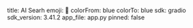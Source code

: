 title: AI Searh
emoji: 🚀
colorFrom: blue
colorTo: blue
sdk: gradio
sdk_version: 3.41.2
app_file: app.py
pinned: false